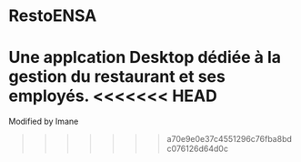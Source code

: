 # RestoENSA
Une applcation Desktop dédiée à la gestion du restaurant et ses employés.
<<<<<<< HEAD
=======
Modified by Imane
>>>>>>> a70e9e0e37c4551296c76fba8bdc076126d64d0c
